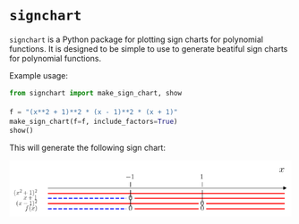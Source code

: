 # `signchart`
`signchart` is a Python package for plotting sign charts for polynomial functions. It is designed to be simple to use to generate beatiful sign charts for polynomial functions.

Example usage:

```python
from signchart import make_sign_chart, show

f = "(x**2 + 1)**2 * (x - 1)**2 * (x + 1)"
make_sign_chart(f=f, include_factors=True)
show()
```

This will generate the following sign chart:

![sign chart](./figures/example_1.png)